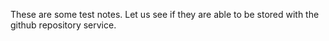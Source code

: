 These are some test notes. Let us see if they are able to be stored with the github repository service.